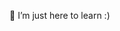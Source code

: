  🌱 I’m just here to learn :) 

<!---
heyycatt/heyycatt is a ✨ special ✨ repository because its `README.md` (this file) appears on your GitHub profile.
You can click the Preview link to take a look at your changes.
--->
